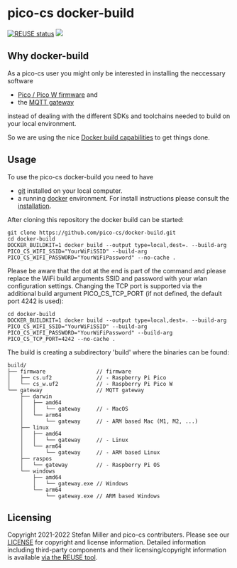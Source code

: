 # pico-cs docker-build
[![REUSE status](https://api.reuse.software/badge/github.com/pico-cs/docker-build)](https://api.reuse.software/info/github.com/pico-cs/docker-build)
![](https://github.com/pico-cs/docker-build/workflows/build/badge.svg)

## Why docker-build

As a pico-cs user you might only be interested in installing the neccessary software
- [Pico / Pico W firmware](https://github.com/pico-cs/firmware) and
- the [MQTT gateway](https://github.com/pico-cs/mqtt-gateway)

instead of dealing with the different SDKs and toolchains needed to build on your local environment.

So we are using the nice [Docker build capabilities](https://www.docker.com/) to get things done.

## Usage

To use the pico-cs docker-build you need to have
- [git](https://git-scm.com/) installed on your local computer.
- a running [docker](https://www.docker.com/) environment. For install instructions please consult the [installation](https://docs.docker.com/engine/install/).

After cloning this repository the docker build can be started:

```
git clone https://github.com/pico-cs/docker-build.git
cd docker-build
DOCKER_BUILDKIT=1 docker build --output type=local,dest=. --build-arg PICO_CS_WIFI_SSID="YourWiFiSSID" --build-arg PICO_CS_WIFI_PASSWORD="YourWiFiPassword" --no-cache .
```

Please be aware that the dot at the end is part of the command and please replace the WiFi build arguments SSID and password with your wlan configuration settings. Changing the TCP port is supported via the additional build argument PICO_CS_TCP_PORT (if not defined, the default port 4242 is used):

```
cd docker-build
DOCKER_BUILDKIT=1 docker build --output type=local,dest=. --build-arg PICO_CS_WIFI_SSID="YourWiFiSSID" --build-arg PICO_CS_WIFI_PASSWORD="YourWiFiPassword" --build-arg PICO_CS_TCP_PORT=4242 --no-cache .
```

The build is creating a subdirectory 'build' where the binaries can be found:

```
build/
├── firmware                // firmware
│   ├── cs.uf2              // - Raspberry Pi Pico
│   └── cs_w.uf2            // - Raspberry Pi Pico W
└── gateway                 // MQTT gateway
    ├── darwin
    │   ├── amd64
    │   │   └── gateway     // - MacOS
    │   └── arm64
    │       └── gateway     // - ARM based Mac (M1, M2, ...)
    ├── linux
    │   ├── amd64
    │   │   └── gateway     // - Linux
    │   └── arm64
    │       └── gateway     // - ARM based Linux
    ├── raspos
    │   └── gateway         // - Raspberry Pi OS
    └── windows
        ├── amd64
        │   └── gateway.exe // Windows
        └── arm64
            └── gateway.exe // ARM based Windows
```

## Licensing

Copyright 2021-2022 Stefan Miller and pico-cs contributers. Please see our [LICENSE](LICENSE.md) for copyright and license information. Detailed information including third-party components and their licensing/copyright information is available [via the REUSE tool](https://api.reuse.software/info/github.com/pico-cs/docker-build).

